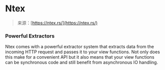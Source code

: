 <!--yml
category: 未分类
date: 2024-05-29 12:36:01
-->

# Ntex

> 来源：[https://ntex.rs/](https://ntex.rs/)

### Powerful Extractors

Ntex comes with a powerful extractor system that extracts data from the incoming HTTP request and passes it to your view functions. Not only does this make for a convenient API but it also means that your view functions can be synchronous code and still benefit from asynchronous IO handling.